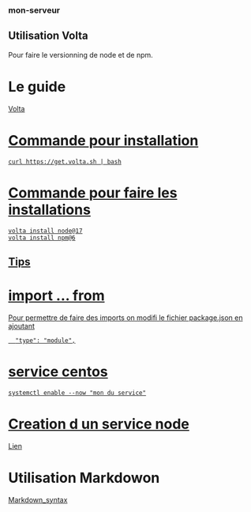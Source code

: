 ### mon-serveur
## Utilisation Volta
Pour faire le versionning de node et de npm.
# Le guide
<a href="https://docs.volta.sh/guide/getting-started">Volta

# Commande pour installation
```
curl https://get.volta.sh | bash
```
# Commande pour faire les installations
```
volta install node@17
volta install npm@6
```

## Tips
# import ... from

Pour permettre de faire des imports on modifi le fichier package.json en ajoutant
```
  "type": "module",
```
# service centos
```
systemctl enable --now "mon du service"
```
# Creation d un service node
[Lien](https://nodesource.com/blog/running-your-node-js-app-with-systemd-part-1/)

# Utilisation Markdowon

[Markdown_syntax](https://www.markdownguide.org/basic-syntax/)

